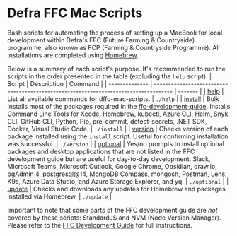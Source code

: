 # Defra FFC Mac Scripts

Bash scripts for automating the process of setting up a MacBook for local development within Defra's FFC (Future Farming & Countryside) programme, also known as FCP (Farming & Countryside Programme). All installations are completed using [Homebrew](https://brew.sh/).<br>

Below is a summary of each script's purpose. It's recommended to run the scripts in the order presented in the table (excluding the `help` script):
| Script | Description | Command |
| -------------- | ------------------------------------------------------------------------------------ | ------- |
| [help](./help) | List all available commands for dffc-mac-scripts. | `./help` |
| [install](./install) | Bulk installs most of the packages required in the [ffc-development-guide](https://github.com/DEFRA/ffc-development-guide/blob/main/docs/local-development-setup/index.md). Installs Command Line Tools for Xcode, Homebrew, kubectl, Azure CLI, Helm, Snyk CLI, GitHub CLI, Python, Pip, pre-commit, detect-secrets, .NET SDK, Docker, Visual Studio Code.  | `./install` |
| [version](./version) | Checks version of each package installed using the `install` script. Useful for confirming installation was successful. | `./version` |
| [optional](./optional) | Yes/no prompts to install optional packages and desktop applications that are not listed in the FFC development guide but are useful for day-to-day development: Slack, Microsoft Teams, Microsoft Outlook, Google Chrome, Obsidian, draw.io, pgAdmin 4, postgresql@14, MongoDB Compass, mongosh, Postman, Lens, K9s, Azure Data Studio, and Azure Storage Explorer, and yq. | `./optional` |
| [update](./update) | Checks and downloads any updates for Homebrew and packages installed via Homebrew. | `./update` |

Important to note that some parts of the FFC development guide are _not_ covered by these scripts: StandardJS and NVM (Node Version Manager). Please refer to the [FFC Development Guide](https://github.com/DEFRA/ffc-development-guide) for full instructions.
